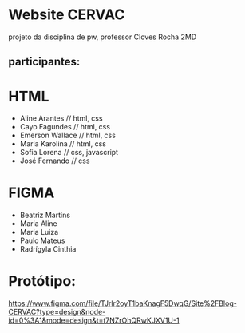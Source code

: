 # Website CERVAC
projeto da disciplina de pw, professor Cloves Rocha
2MD

## participantes:
# HTML
- Aline Arantes // html, css
- Cayo Fagundes // html, css
- Emerson Wallace // html, css
- Maria Karolina // html, css
- Sofia Lorena // css, javascript
- José Fernando // css

# FIGMA
- Beatriz Martins
- Maria Aline
- Maria Luiza
- Paulo Mateus
- Radrígyla Cinthia

# Protótipo:
https://www.figma.com/file/TJrlr2oyT1baKnagF5DwqG/Site%2FBlog-CERVAC?type=design&node-id=0%3A1&mode=design&t=t7NZrOhQRwKJXV1U-1
